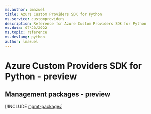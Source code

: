 ```yaml
---
ms.author: lmazuel
title: Azure Custom Providers SDK for Python
ms.service: customproviders
description: Reference for Azure Custom Providers SDK for Python
ms.data: 07/28/2022
ms.topic: reference
ms.devlang: python
author: lmazuel
---
```

# Azure Custom Providers SDK for Python - preview

## Management packages - preview
[!INCLUDE [mgmt-packages](custom-providers-mgmt-index.md)]
